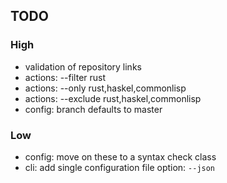 <!--
Onur is free software: you can redistribute it and/or modify
it under the terms of the GNU General Public License as published by
the Free Software Foundation, either version 3 of the License, or
(at your option) any later version.

Onur is distributed in the hope that it will be useful,
but WITHOUT ANY WARRANTY; without even the implied warranty of
MERCHANTABILITY or FITNESS FOR A PARTICULAR PURPOSE.  See the
GNU General Public License for more details.

You should have received a copy of the GNU General Public License
along with Onur. If not, see <https://www.gnu.org/licenses/>.
-->

## TODO

### High

- validation of repository links 
- actions: --filter rust
- actions: --only rust,haskel,commonlisp
- actions: --exclude rust,haskel,commonlisp
- config: branch defaults to master

### Low

- config: move on these to a syntax check class
- cli: add single configuration file option: `--json`
